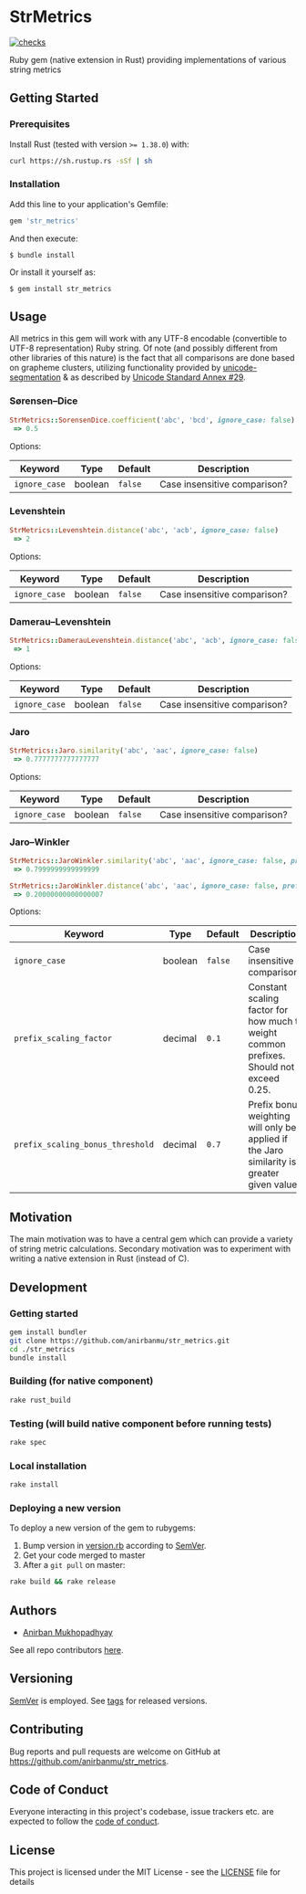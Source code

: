 # StrMetrics

[![checks](https://github.com/anirbanmu/str_metrics/workflows/checks/badge.svg)](https://github.com/anirbanmu/str_metrics/actions?query=workflow%3Achecks)

Ruby gem (native extension in Rust) providing implementations of various string metrics

## Getting Started
### Prerequisites

Install Rust (tested with version `>= 1.38.0`) with:

```sh
curl https://sh.rustup.rs -sSf | sh
```

### Installation

Add this line to your application's Gemfile:

```ruby
gem 'str_metrics'
```

And then execute:

    $ bundle install

Or install it yourself as:

    $ gem install str_metrics

## Usage

All metrics in this gem will work with any UTF-8 encodable (convertible to UTF-8 representation) Ruby string. Of note (and possibly different from other libraries of this nature) is the fact that all comparisons are done based on grapheme clusters, utilizing functionality provided by [unicode-segmentation](https://crates.io/crates/unicode-segmentation) & as described by [Unicode Standard Annex #29](https://www.unicode.org/reports/tr29/#Grapheme_Cluster_Boundaries).

### Sørensen–Dice

```ruby
StrMetrics::SorensenDice.coefficient('abc', 'bcd', ignore_case: false)
 => 0.5
```
Options:

Keyword | Type | Default | Description
--- | --- | --- | ---
`ignore_case` | boolean | `false` | Case insensitive comparison?

### Levenshtein

```ruby
StrMetrics::Levenshtein.distance('abc', 'acb', ignore_case: false)
 => 2
```
Options:

Keyword | Type | Default | Description
--- | --- | --- | ---
`ignore_case` | boolean | `false` | Case insensitive comparison?

### Damerau–Levenshtein

```ruby
StrMetrics::DamerauLevenshtein.distance('abc', 'acb', ignore_case: false)
 => 1
```
Options:

Keyword | Type | Default | Description
--- | --- | --- | ---
`ignore_case` | boolean | `false` | Case insensitive comparison?

### Jaro

```ruby
StrMetrics::Jaro.similarity('abc', 'aac', ignore_case: false)
 => 0.7777777777777777
```
Options:

Keyword | Type | Default | Description
--- | --- | --- | ---
`ignore_case` | boolean | `false` | Case insensitive comparison?

### Jaro–Winkler

```ruby
StrMetrics::JaroWinkler.similarity('abc', 'aac', ignore_case: false, prefix_scaling_factor: 0.1, prefix_scaling_bonus_threshold: 0.7)
 => 0.7999999999999999

StrMetrics::JaroWinkler.distance('abc', 'aac', ignore_case: false, prefix_scaling_factor: 0.1, prefix_scaling_bonus_threshold: 0.7)
 => 0.20000000000000007
```
Options:

Keyword | Type | Default | Description
--- | --- | --- | ---
`ignore_case` | boolean | `false` | Case insensitive comparison?
`prefix_scaling_factor` | decimal | `0.1` | Constant scaling factor for how much to weight common prefixes. Should not exceed 0.25.
`prefix_scaling_bonus_threshold` | decimal | `0.7` | Prefix bonus weighting will only be applied if the Jaro similarity is greater given value.

## Motivation

The main motivation was to have a central gem which can provide a variety of string metric calculations. Secondary motivation was to experiment with writing a native extension in Rust (instead of C).

## Development

### Getting started

```bash
gem install bundler
git clone https://github.com/anirbanmu/str_metrics.git
cd ./str_metrics
bundle install
```

### Building (for native component)

```bash
rake rust_build
```

### Testing (will build native component before running tests)
```bash
rake spec
```

### Local installation
```bash
rake install
```

### Deploying a new version
To deploy a new version of the gem to rubygems:

1. Bump version in [version.rb](lib/str_metrics/version.rb) according to [SemVer](https://semver.org/).
2. Get your code merged to master
3. After a `git pull` on master:

```bash
rake build && rake release
```

## Authors
- [Anirban Mukhopadhyay](https://github.com/anirbanmu)

See all repo contributors [here](https://github.com/anirbanmu/str_metrics/contributors).

## Versioning

[SemVer](https://semver.org/) is employed. See [tags](https://github.com/anirbanmu/str_metrics/tags) for released versions.

## Contributing

Bug reports and pull requests are welcome on GitHub at https://github.com/anirbanmu/str_metrics.

## Code of Conduct

Everyone interacting in this project's codebase, issue trackers etc. are expected to follow the [code of conduct](CODE_OF_CONDUCT.md).

## License

This project is licensed under the MIT License - see the [LICENSE](LICENSE) file for details
